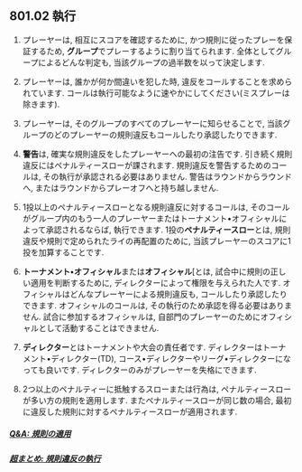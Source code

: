 ## 801.02 執行

1. プレーヤーは,
相互にスコアを確認するために,
かつ規則に従ったプレーを保証するため,
**グループ**でプレーするように割り当てられます.
全体としてグループによるどんな判定も,
当該グループの過半数を以って決定します.

1. プレーヤーは,
誰かが何か間違いを犯した時,
違反をコールすることを求められています.
コールは執行可能なように速やかにしてください(ミスプレーは除きます).

1. プレーヤーは,
そのグループのすべてのプレーヤーに知らせることで,
当該グループのどのプレーヤーの規則違反もコールしたり承認したりできます.

1. **警告**は,
確実な規則違反をしたプレーヤーへの最初の注告です.
引き続く規則違反にはペナルティースローが課されます.
規則違反を警告するためのコールは,
その執行が承認される必要はありません.
警告はラウンドからラウンドへ,
またはラウンドからプレーオフへと持ち越しません.

1. 1投以上のペナルティースローとなる規則違反に対するコールは,
そのコールがグループ内のもう一人のプレーヤーまたはトーナメント•オフィシャルによって承認されるならば,
執行できます.
1投の**ペナルティースロー**とは,
規則違反や規則で定められたライの再配置のために,
当該プレーヤーのスコアに1投を加算することです.

1. **トーナメント•オフィシャル**または**オフィシャル**[とは,
試合中に規則の正しい適用を判断するために,
ディレクターによって権限を与えられた人です.
オフィシャルはどんなプレーヤーによる規則違反も,
コールしたり承認したりできます.
オフィシャルのコールは,
その執行のため承認を得る必要はありません.
試合に参加するオフィシャルは,
自部門のプレーヤーのためにオフィシャルとして活動することはできません.

1. **ディレクター**とはトーナメントや大会の責任者です.
ディレクターはトーナメント•ディレクター(TD),
コース•ディレクターやリーグ•ディレクターになっても良いです.
ディレクターのみがプレーヤーを失格にできます.

1. 2つ以上のペナルティーに抵触するスローまたは行為は,
ペナルティースローが多い方の規則を適用します.
またペナルティースローが同じ数の場合,
最初に違反した規則に対するペナルティースローが適用されます.

##### [Q&A: 規則の適用](qa-app)
##### [超まとめ: 規則違反の執行](enforcement)

